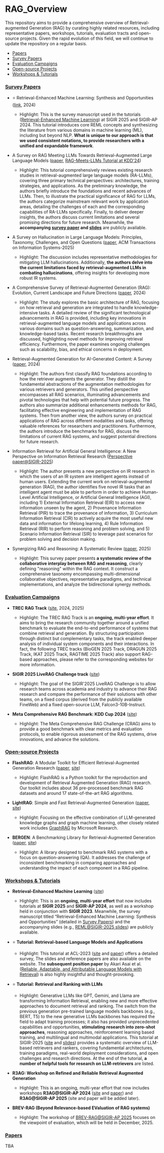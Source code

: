 # RAG_Overview

This repository aims to provide a comprehensive overview of Retrieval-augmented Generation (RAG) by curating highly related resources, including representative papers, workshops, tutorials, evaluation tracts and open-source projects.
Given the rapid evolution of this field, we will continue to update the repository on a regular basis.

- <a href="#ps">Papers</a>
- <a href="#sp">Survey Papers</a>
- <a href="#ec">Evaluation Campaigns</a>
- <a href="#op">Open-source Projects</a>
- <a href="#wt">Workshops & Tutorials</a>

### <a name="sp"></a>[Survey Papers]()

- ⭐ Retrieval-Enhanced Machine Learning: Synthesis and Opportunities ([link](https://arxiv.org/abs/2407.12982), 2024)
  - Highlight: This is the survey manuscript used in the tutorials ([Retrieval-Enhanced Machine Learning](https://retrieval-enhanced-ml.github.io)) at SIGIR 2025 and SIGIR-AP 2024. This tutorial introduces core REML concepts and synthesizing the literature from various domains in machine learning (ML), including but beyond NLP. **What is unique to our approach is that we used consistent notations, to provide researchers with a unified and expandable framework**.

- A Survey on RAG Meeting LLMs Towards Retrieval-Augmented Large Language Models ([paper](https://arxiv.org/abs/2405.06211), [RAG-Meets-LLMs Tutorial at KDD'24](https://advanced-recommender-systems.github.io/RAG-Meets-LLMs/))
  - Highlight: This tutorial comprehensively reviews existing research studies in retrieval-augmented large language models (RA-LLMs), covering three primary technical perspectives: architectures, training strategies, and applications. As the preliminary knowledge, the authors briefly introduce the foundations and recent advances of LLMs. Then, to illustrate the practical significance of RAG for LLMs, the authors categorize mainstream relevant work by application areas, detailing the challenges of each and the corresponding capabilities of RA-LLMs specifically. Finally, to deliver deeper insights, the authors discuss current limitations and several promising directions for future research. Meanwhile, the **accompanying [survey paper](https://arxiv.org/abs/2405.06211) and [slides](https://advanced-recommender-systems.github.io/RAG-Meets-LLMs/)** are publicly available.

- A Survey on Hallucination in Large Language Models: Principles, Taxonomy, Challenges, and Open Questions ([paper](https://arxiv.org/pdf/2311.05232), ACM Transactions on Information Systems-2025)
  - Highlight: The discussion includes representative methodologies for mitigating LLM hallucinations. Additionally, **the authors delve into the current limitations faced by retrieval-augmented LLMs in combating hallucinations**, offering insights for developing more robust IR systems. 

- A Comprehensive Survey of Retrieval-Augmented Generation (RAG): Evolution, Current Landscape and Future Directions ([paper](https://arxiv.org/pdf/2410.12837), 2024)
  - Highlight: The study explores the basic architecture of RAG, focusing on how retrieval and generation are integrated to handle knowledge-intensive tasks. A detailed review of the significant technological advancements in RAG is provided, including key innovations in retrieval-augmented language models and applications across various domains such as question-answering, summarization, and knowledge-based tasks. Recent research breakthroughs are discussed, highlighting novel methods for improving retrieval efficiency. Furthermore, the paper examines ongoing challenges such as scalability, bias, and ethical concerns in deployment.

- Retrieval-Augmented Generation for AI-Generated Content: A Survey ([paper](https://arxiv.org/pdf/2402.19473), 2024)
  - Highlight: The authors first classify RAG foundations according to how the retriever augments the generator. They distill the fundamental abstractions of the augmentation methodologies for various retrievers and generators. This unified perspective encompasses all RAG scenarios, illuminating advancements and pivotal technologies that help with potential future progress. The authors also summarize additional enhancements methods for RAG, facilitating effective engineering and implementation of RAG systems. Then from another view, the authors survey on practical applications of RAG across different modalities and tasks, offering valuable references for researchers and practitioners. Furthermore, the authors introduce the benchmarks for RAG, discuss the limitations of current RAG systems, and suggest potential directions for future research. 

- Information Retrieval for Artificial General Intelligence: A New Perspective on Information Retrieval Research ([Perspective paper@SIGIR-2025](https://dl.acm.org/doi/pdf/10.1145/3726302.3730349))
  - Highlight: The author presents a new perspective on IR research in which the users of an IR system are intelligent agents instead of human users. Extending the current work on retrieval-augmented generation (RAG), the author identifies five novel IR tasks that an intelligent agent must be able to perform in order to achieve Human-Level Artificial Intelligence, or Artificial General Intelligence (AGI), including 1) External Information Retrieval (EIR) to access new information unseen by the agent, 2) Provenance Information Retrieval (PIR) to trace the provenance of information, 3) Curriculum Information Retrieval (CIR) to actively acquire the most useful new data and information for lifelong learning, 4) Rule Information Retrieval (RIR) to perform reasoning and problem solving, and 5) Scenario Information Retrieval (SIR) to leverage past scenarios for problem solving and decision making. 

- Synergizing RAG and Reasoning: A Systematic Review ([paper](https://arxiv.org/pdf/2504.15909), 2025)
  - Highlight: This survey paper presents **a systematic review of the collaborative interplay between RAG and reasoning**, clearly defining "reasoning" within the RAG context. It construct a comprehensive taxonomy encompassing multi-dimensional collaborative objectives, representative paradigms, and technical implementations, and analyze the bidirectional synergy methods.

### <a name="ec"></a>[Evaluation Campaigns]()
 
- **TREC RAG Track** ([site](https://trec-rag.github.io), 2024, 2025)
  - Highlight: The TREC RAG Track is an **ongoing, multi-year effort**. It aims to bring the research community together around a unified benchmark to evaluate the end-to-end performance of systems that combine retrieval and generation. By structuring participation through distinct but complementary tasks, the track enabled deeper analysis of individual system components and their interactions. In fact, the following TREC tracks (BioGEN 2025 Track, DRAGUN 2025 Track, IKAT 2025 Track, RAGTIME 2025 Track) also support RAG-based approaches, please refer to the corresponding websites for more information.

- **SIGIR 2025 LiveRAG Challenge track** ([site](https://liverag.tii.ae)) 
  - Highlight: The goal of the SIGIR'2025 LiveRAG Challenge is to allow research teams across academia and industry to advance their RAG research and compare the performance of their solutions with other teams, on a fixed corpus (derived from the publicly available FineWeb) and a fixed open-source LLM, Falcon3-10B-Instruct.

- **Meta Comprehensive RAG Benchmark: KDD Cup 2024** ([site](https://www.aicrowd.com/challenges/meta-comprehensive-rag-benchmark-kdd-cup-2024)) 
  - Highlight: The Meta Comprehensive RAG Challenge (CRAG) aims to provide a good benchmark with clear metrics and evaluation protocols, to enable rigorous assessment of the RAG systems, drive innovations, and advance the solutions.
 
### <a name="op"></a>[Open-source Projects]()
- **FlashRAG**: A Modular Toolkit for Efficient Retrieval-Augmented Generation Research ([paper](https://arxiv.org/pdf/2405.13576), [site](https://github.com/RUC-NLPIR/FlashRAG))
  - Highlight: FlashRAG is a Python toolkit for the reproduction and development of Retrieval Augmented Generation (RAG) research. Our toolkit includes about 36 pre-processed benchmark RAG datasets and around 17 state-of-the-art RAG algorithms.

- **LightRAG**: Simple and Fast Retrieval-Augmented Generation ([paper](https://arxiv.org/pdf/2410.05779), [site](https://github.com/HKUDS/LightRAG))
  - Highlight: Focusing on the effective combination of LLM-generated knowledge graphs and graph machine learning, other closely related work includes [GraphRAG](https://github.com/microsoft/graphrag?tab=readme-ov-file) by Microsoft Research.

 - **BERGEN**: A Benchmarking Library for Retrieval-Augmented Generation ([paper](https://aclanthology.org/2024.findings-emnlp.449.pdf), [site](https://github.com/naver/bergen))
   - Highlight: A library designed to benchmark RAG systems with a focus on question-answering (QA). It addresses the challenge of inconsistent benchmarking in comparing approaches and understanding the impact of each component in a RAG pipeline.
     
### <a name="wt"></a>[Workshops & Tutorials]()
- **Retrieval-Enhanced Machine Learning** ([site](https://retrieval-enhanced-ml.github.io))
  - Highlight: This is an **ongoing, multi-year effort** that now includes tutorials at **SIGIR 2025** and **SIGIR-AP 2024**, as well as a workshop held in conjunction with **SIGIR 2023**. Meanwhile, the survey manuscript titled “Retrieval-Enhanced Machine Learning: Synthesis and Opportunities” (detailed in <a href="#sp">Survey Papers</a>) and the accompanying slides (e.g., [REML@SIGIR-2025 slides](https://retrieval-enhanced-ml.github.io/sigir-2025.html)) are publicly available.

- ⭐ **Tutorial: Retrieval-based Language Models and Applications**
  - Highlight: This tutorial at ACL-2023 ([site](https://acl2023-retrieval-lm.github.io) and [paper](https://aclanthology.org/2023.acl-tutorials.6.pdf)) offers a detailed survey, The slides and reference papers are also available on the website. The **subsequent position paper** by Akari Asai et al. ([Reliable, Adaptable, and Attributable Language Models with Retrieval](https://arxiv.org/abs/2403.03187)) is also highly insightful and thought-provoking.

- ⭐ **Tutorial: Retrieval and Ranking with LLMs**
  - Highlight: Generative LLMs like GPT, Gemini, and Llama are transforming Information Retrieval, enabling new and more effective approaches to document retrieval and ranking. The switch from the previous generation pre-trained language models backbones (e.g., BERT, T5) to the new generative LLMs backbones has required the field to adapt training processes; it also has provided unprecedented capabilities and opportunities, **stimulating research into zero-shot approaches**, reasoning approaches, reinforcement learning based training, and multilingual and multimodal applications. This tutorial at SIGIR-2025 ([site](https://ielab.io/tutorials/r2llms.html) and [slides](https://ielab.io/tutorials/r2llms.html)) provides a systematic overview of LLM-based retrievers and rankers, covering fundamental architectures, training paradigms, real-world deployment considerations, and open challenges and research directions. At the end of the tutorial, **a number of helpful tools for research on LLM-retrievers** are listed.

- **R3AG: Workshop on Refined and Reliable Retrieval Augmented Generation** 
  - Highlight: This is an ongoing, multi-year effort that now includes workshops **R3AG@SIGIR-AP 2024** ([site](https://r3ag-sigir-ap.github.io/) and [paper](https://arxiv.org/pdf/2410.20598)) and **R3AG@SIGIR-AP 2025** (site and paper will be added later).

- **BREV-RAG (Beyond Relevance-based EValuation of RAG systems)**
  - Highlight: The workshop of [BREV-RAG@SIGIR-AP 2025](http://sakailab.com/brev-rag/) focuses on the viewpoint of evaluation, which will be held in December, 2025. 
 
### <a name="ps"></a>[Papers]()
TBA
